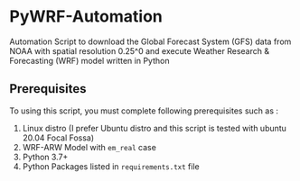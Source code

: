 # PyWRF-Automation
Automation Script to download the Global Forecast System (GFS) data from NOAA with spatial resolution 0.25^0 and execute Weather Research & Forecasting (WRF) model written in Python

## Prerequisites
To using this script, you must complete following prerequisites such as :
1. Linux distro (I prefer Ubuntu distro and this script is tested with ubuntu 20.04 Focal Fossa)
2. WRF-ARW Model with `em_real` case
3. Python 3.7+
4. Python Packages listed in `requirements.txt` file
